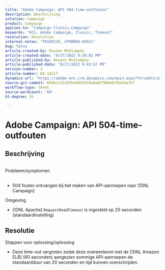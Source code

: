 ```yaml
---
title: "Adobe Campaign: API 504-time-outfouten"
description: Beschrijving
solution: Campaign
product: Campaign
applies-to: "Campaign Classic,Campaign"
keywords: "KCS, Adobe Campaign, Classic, Timeout"
resolution: Resolution
internal-notes: "TK169233, CPGNREQ-69921"
bug: false
article-created-by: Roxann McGlumphy
article-created-date: "9/27/2022 9:39:03 PM"
article-published-by: Roxann McGlumphy
article-published-date: "9/27/2022 9:43:57 PM"
version-number: 3
article-number: KA-14217
dynamics-url: "https://adobe-ent.crm.dynamics.com/main.aspx?forceUCI=1&pagetype=entityrecord&etn=knowledgearticle&id=fb9fddcd-ac3e-ed11-9db1-00224808613b"
source-git-commit: 601bc11510fbed850354a0a077064d576e54a757
workflow-type: tm+mt
source-wordcount: '60'
ht-degree: 5%

---
```


# Adobe Campaign: API 504-time-outfouten

## Beschrijving

<br>Probleem/symptomen<br><br>
- 504 fouten ontvangen bij het maken van API-aanroepen naar [!DNL Campaign]



Omgeving
- [!DNL Apache] `RequestReadTimeout` is ingesteld op 20 seconden (standaardinstelling)



## Resolutie

Stappen voor oplossing/oplossing
- Deze time-out vergroten zodat deze overeenkomt met de [!DNL Amazon ELB] (60 seconden) aangezien sommige API-aanroepen de standaardduur van 20 seconden en tijd kunnen overschrijden.
